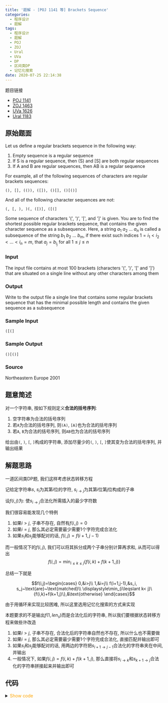 ```yaml
---
title: '题解 - [POJ 1141 等] Brackets Sequence'
categories:
  - 程序设计
  - 题解
tags:
  - 程序设计
  - 题解
  - POJ
  - ZOJ
  - Ural
  - UVa
  - DP
  - 区间类DP
  - 记忆化搜索
date: 2020-07-25 22:14:38
---
```

题目链接

- [POJ 1141](https://vjudge.net/problem/POJ-1141/origin)
- [ZOJ 1463](https://vjudge.net/problem/ZOJ-1463/origin)
- [UVa 1626](https://vjudge.net/problem/UVA-1626/origin)
- [Ural 1183](https://vjudge.net/problem/URAL-1183/origin)

<!-- more -->

## 原始题面

Let us define a regular brackets sequence in the following way:

1. Empty sequence is a regular sequence
2. If S is a regular sequence, then (S) and [S] are both regular sequences
3. If A and B are regular sequences, then AB is a regular sequence

For example, all of the following sequences of characters are regular brackets sequences:

`(), [], (()), ([]), ()[], ()[()]`

And all of the following character sequences are not:

`(, [, ), )(, ([)], ([(]`

Some sequence of characters '(', ')', '[', and ']' is given. You are to find the shortest possible regular brackets sequence, that contains the given character sequence as a subsequence. Here, a string $a_1~a_2~...~a_n$ is called a subsequence of the string $b_1~b_2~...~b_m$, if there exist such indices $1 = i_1 < i_2 < ... < i_n = m$, that $a_j = b_{i_j}$ for all $1 \leqslant j \leqslant n$

### Input

The input file contains at most $100$ brackets (characters '(', ')', '[' and ']') that are situated on a single line without any other characters among them

### Output

Write to the output file a single line that contains some regular brackets sequence that has the minimal possible length and contains the given sequence as a subsequence

### Sample Input

```input1
([(]
```

### Sample Output

```output1
()[()]
```

### Source

Northeastern Europe 2001

## 题意简述

对一个字符串, 按如下规则定义**合法的括号序列**:

1. 空字符串为合法的括号序列
1. 若`A`为合法的括号序列, 则`(A)`, `[A]`也为合法的括号序列
1. 若`A`, `B`为合法的括号序列, 则`AB`也为合法的括号序列

给出由`(`, `)`, `[`, `]`构成的字符串, 添加尽量少的`(`, `)`, `[`, `]`使其变为合法的括号序列, 并输出结果

## 解题思路

一道区间类DP题, 我们这样考虑状态转移方程

记给定字符串$s$, $s_i$为其第$i$位的字符, $s_{i\to j}$为其第$i$位第$j$位构成的子串

设$f(i,j)$为: 使$s_{i\to j}$合法化所需插入的最少字符数

我们很容易能发现几个特例

1. 如果$i>j$, 子串不存在, 自然有$f(i,j)=0$
1. 如果$i=j$, 那么其必定需要最少需要$1$个字符完成合法化
1. 如果$s_i$和$s_j$能够配对的话, $f(i,j)=f(i+1,j-1)$

而一般情况下的$f(i,j)$, 我们可以将其拆分成两个子串分别计算再求和, 从而可以得出
$$f(i,j)=\min_{i\leqslant k\leqslant j}\{f(i,k)+f(k+1,j)\}$$

总结一下就是

$$f(i,j)=\begin{cases}
  0,&i>j\\
  1,&i=j\\
  f(i+1,j-1),&s_i, s_j~\text{are}~\text{matched}\\
  \displaystyle\min_{i\leqslant k< j}\{f(i,k)+f(k+1,j)\},&\text{otherwise}
\end{cases}$$

由于用循环来实现比较困难, 所以这里选用记忆化搜索的方式来实现

本题要求的不是输出$f(1,len_s)$而是合法化后的字符串, 所以我们要根据状态转移方程来做些许改造

1. 如果$i>j$, 子串不存在, 合法化后的字符串自然也不存在, 所以什么也不需要做
1. 如果$i=j$, 那么其必定需要最少需要$1$个字符完成合法化, 直接匹配并输出即可
1. 如果$s_i$和$s_j$能够配对的话, 用两边的字符把$s_{i+1\to j-1}$合法化的字符串夹在中间, 并输出
1. 一般情况下, 如果$f(i,j)=f(i,k)+f(k+1,j)$, 那么直接将$s_{i\to k}$和$s_{k+1\to j}$合法化的字符串拼接起来并输出即可

## 代码

<details>
<summary><font color='orange'>Show code</font></summary>

```cpp
/*
 * @Author: Tifa
 * @LastEditTime: 2020-07-25 22:14:38
 * @Description: POJ 1141, ZOJ 1463, Ural 1183, UVA 1626
 */
const int N = 205;

int  f[N][N];
char str[N];

bool match(char a, char b) { return (a == '[' && b == ']') || (a == '(' && b == ')'); }

int dfs(int i, int j) {
  if (i > j) return f[i][j] = 0;
  if (i == j) return f[i][j] = 1;
  if (f[i][j] != 0x3f3f3f3f) return f[i][j];
  int ans = f[i][j];
  if (match(str[i], str[j])) ans = min(ans, dfs(i + 1, j - 1));
  _rep(k, i, j) ans = min(ans, dfs(i, k) + dfs(k + 1, j));
  return f[i][j] = ans;
}

void print(int i, int j) {
  if (i > j) return;
  if (i == j) {
    if (str[i] == '(' || str[i] == ')')
      printf("()");
    else
      printf("[]");
    return;
  }
  int _ = f[i][j];
  if (match(str[i], str[j]) && _ == f[i + 1][j - 1]) {
    putchar(str[i]);
    print(i + 1, j - 1);
    putchar(str[j]);
    return;
  }
  _rep(k, i, j) if (_ == f[i][k] + f[k + 1][j]) {
      print(i, k);
      print(k + 1, j);
      return;
    }
}

int main() {
  while (fgets(str + 1, N - 1, stdin)) {
    int l_min = 0x3f3f3f3f, len = strlen(str + 1);
    if (str[len]) {
      str[len] = '\0';
      --len;
    }
    _set_inf(f);
    dfs(1, len);
    print(1, len);
    putchar('\n');
  }
}
```

</details>
